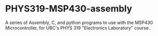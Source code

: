 # PHYS319-MSP430-assembly
A series of Assembly, C, and python programs to use with the MSP430 Microcontroller, for UBC's PHYS 319 "Electronics Laboratory" course.
